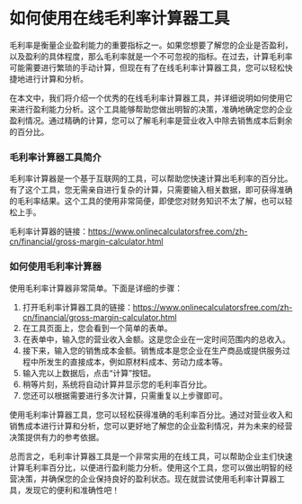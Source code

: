 如何使用在线毛利率计算器工具
==============

毛利率是衡量企业盈利能力的重要指标之一。如果您想要了解您的企业是否盈利，以及盈利的具体程度，那么毛利率就是一个不可忽视的指标。在过去，计算毛利率可能需要进行繁琐的手动计算，但现在有了在线毛利率计算器工具，您可以轻松快捷地进行计算和分析。

在本文中，我们将介绍一个优秀的在线毛利率计算器工具，并详细说明如何使用它来进行盈利能力分析。这个工具能够帮助您做出明智的决策，准确地确定您的企业盈利情况。通过精确的计算，您可以了解毛利率是营业收入中除去销售成本后剩余的百分比。

### 毛利率计算器工具简介

毛利率计算器是一个基于互联网的工具，可以帮助您快速计算出毛利率的百分比。有了这个工具，您无需亲自进行复杂的计算，只需要输入相关数据，即可获得准确的毛利率结果。这个工具的使用非常简便，即使您对财务知识不太了解，也可以轻松上手。

毛利率计算器的链接：<https://www.onlinecalculatorsfree.com/zh-cn/financial/gross-margin-calculator.html>

### 如何使用毛利率计算器

使用毛利率计算器非常简单。下面是详细的步骤：

1. 打开毛利率计算器工具的链接：<https://www.onlinecalculatorsfree.com/zh-cn/financial/gross-margin-calculator.html>
2. 在工具页面上，您会看到一个简单的表单。
3. 在表单中，输入您的营业收入金额。这是您企业在一定时间范围内的总收入。
4. 接下来，输入您的销售成本金额。销售成本是您企业在生产商品或提供服务过程中所发生的直接成本，例如原材料成本、劳动力成本等。
5. 输入完以上数据后，点击“计算”按钮。
6. 稍等片刻，系统将自动计算并显示您的毛利率百分比。
7. 您还可以根据需要进行多次计算，只需重复以上步骤即可。

使用毛利率计算器工具，您可以轻松获得准确的毛利率百分比。通过对营业收入和销售成本进行计算和分析，您可以更好地了解您的企业盈利情况，并为未来的经营决策提供有力的参考依据。

总而言之，毛利率计算器工具是一个非常实用的在线工具，可以帮助企业主们快速计算毛利率百分比，以便进行盈利能力分析。使用这个工具，您可以做出明智的经营决策，并确保您的企业保持良好的盈利状态。现在就尝试使用毛利率计算器工具，发现它的便利和准确性吧！